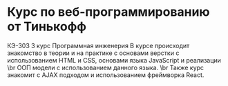 # Курс по веб-программированию от Тинькофф

КЭ-303 3 курс Программная инженерия
В курсе происходит знакомство в теории и на практике с основами верстки с использованием HTML и CSS, основами языка JavaScript и реализации \br
ООП модели с использованием данного языка. \br
Также курс знакомит с AJAX подходом и использованием фреймворка React.
